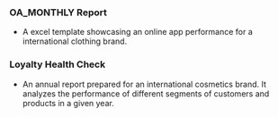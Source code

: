 ### OA_MONTHLY Report
-  A excel template showcasing an online app performance for a international clothing brand.

### Loyalty Health Check
- An annual report prepared for an international cosmetics brand. It analyzes the performance of different segments of customers and products in a given year. 


